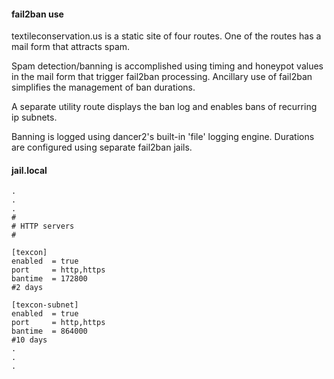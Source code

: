 #### fail2ban use

textileconservation.us is a static site of four routes. One of the routes has a mail form that attracts spam.

Spam detection/banning is accomplished using timing and honeypot values in the mail form that trigger fail2ban processing. Ancillary use of fail2ban simplifies the management of ban durations.

A separate utility route displays the ban log and enables bans of recurring ip subnets.

Banning is logged using dancer2's built-in 'file' logging engine. Durations are configured using separate fail2ban jails.

#### jail.local
```
.
.
.
#
# HTTP servers
#

[texcon]
enabled  = true
port     = http,https
bantime  = 172800
#2 days

[texcon-subnet]
enabled  = true
port     = http,https
bantime  = 864000
#10 days
.
.
.

```
